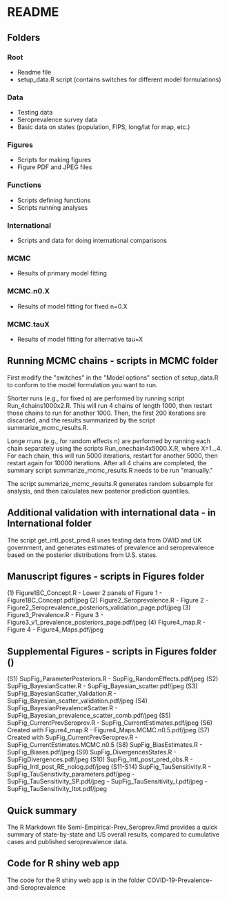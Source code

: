 README
================

## Folders

### Root
- Readme file
- setup_data.R script (contains switches for different model formulations)

### Data 
- Testing data 
- Seroprevalence survey data
- Basic data on states (population, FIPS, long/lat for map, etc.)

### Figures
- Scripts for making figures
- Figure PDF and JPEG files

### Functions
- Scripts defining functions
- Scripts running analyses

### International
- Scripts and data for doing international comparisons

### MCMC
- Results of primary model fitting

### MCMC.n0.X
- Results of model fitting for fixed n=0.X

### MCMC.tauX
- Results of model fitting for alternative tau=X

## Running MCMC chains - scripts in MCMC folder

First modify the "switches" in the "Model options" section of setup_data.R to conform to the model formulation you want to run.

Shorter runs (e.g., for fixed n) are performed by running script Run_4chains1000x2.R. This will run 4 chains of length 1000, then restart those chains to run for another 1000.  Then, the first 200 iterations are discarded, and the results summarized by the script summarize_mcmc_results.R.

Longe rruns (e.g., for random effects n) are performed by running each chain separately using the scripts Run_onechain4x5000.X.R, where X=1...4.  For each chain, this will run 5000 iterations, restart for another 5000, then restart again for 10000 iterations.  After all 4 chains are completed, the summary script summarize_mcmc_results.R needs to be run "manually."

The script summarize_mcmc_results.R generates random subsample for analysis, and then calculates new posterior prediction quantiles.

## Additional validation with international data - in International folder

The script get_intl_post_pred.R uses testing data from OWID and UK government, and generates estimates of prevalence and seroprevalence based on the posterior distributions from U.S. states.

## Manuscript figures - scripts in Figures folder

(1) Figure1BC_Concept.R - Lower 2 panels of Figure 1
    - Figure1BC_Concept.pdf/jpeg
(2) Figure2_Seroprevalence.R - Figure 2
    - Figure2_Seroprevalence_posteriors_validation_page.pdf/jpeg
(3) Figure3_Prevalence.R - Figure 3
    - Figure3_v1_prevalence_posteriors_page.pdf/jpeg
(4) Figure4_map.R - Figure 4
    - Figure4_Maps.pdf/jpeg
## Supplemental Figures - scripts in Figures folder ()

(S1) SupFig_ParameterPosteriors.R 
    - SupFig_RandomEffects.pdf/jpeg 
(S2) SupFig_BayesianScatter.R
    - SupFig_Bayesian_scatter.pdf/jpeg 
(S3) SupFig_BayesianScatter_Validation.R
    - SupFig_Bayesian_scatter_validation.pdf/jpeg 
(S4) SupFig_BayesianPrevalenceScatter.R
    - SupFig_Bayesian_prevalence_scatter_comb.pdf/jpeg 
(S5) SupFig_CurrentPrevSeroprev.R
    - SupFig_CurrentEstimates.pdf/jpeg 
(S6) Created with Figure4_map.R
    - Figure4_Maps.MCMC.n0.5.pdf/jpeg
(S7) Created with SupFig_CurrentPrevSeroprev.R
    - SupFig_CurrentEstimates.MCMC.n0.5
(S8) SupFig_BiasEstimates.R
    - SupFig_Biases.pdf/jpeg 
(S9) SupFig_DivergencesStates.R
    - SupFigDivergences.pdf/jpeg 
(S10) SupFig_Intl_post_pred_obs.R
    - SupFig_Intl_post_RE_nolog.pdf/jpeg 
(S11-S14) SupFig_TauSensitivity.R
    - SupFig_TauSensitivity_parameters.pdf/jpeg
    - SupFig_TauSensitivity_SP.pdf/jpeg
    - SupFig_TauSensitivity_I.pdf/jpeg
    - SupFig_TauSensitivity_Itot.pdf/jpeg

## Quick summary

The R Markdown file Semi-Empirical-Prev_Seroprev.Rmd provides a quick summary of state-by-state and US overall results, compared to cumulative cases and published seroprevalence data.

## Code for R shiny web app

The code for the R shiny web app is in the folder
COVID-19-Prevalence-and-Seroprevalence
